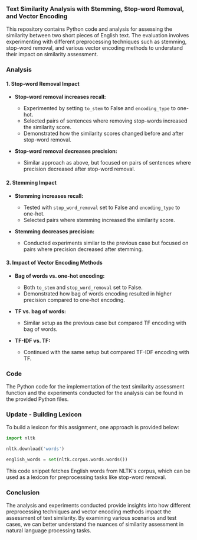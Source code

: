 ### Text Similarity Analysis with Stemming, Stop-word Removal, and Vector Encoding

This repository contains Python code and analysis for assessing the similarity between two short pieces of English text. The evaluation involves experimenting with different preprocessing techniques such as stemming, stop-word removal, and various vector encoding methods to understand their impact on similarity assessment.

### Analysis

#### 1. Stop-word Removal Impact

- **Stop-word removal increases recall:**
  - Experimented by setting `to_stem` to False and `encoding_type` to one-hot.
  - Selected pairs of sentences where removing stop-words increased the similarity score.
  - Demonstrated how the similarity scores changed before and after stop-word removal.

- **Stop-word removal decreases precision:**
  - Similar approach as above, but focused on pairs of sentences where precision decreased after stop-word removal.

#### 2. Stemming Impact

- **Stemming increases recall:**
  - Tested with `stop_word_removal` set to False and `encoding_type` to one-hot.
  - Selected pairs where stemming increased the similarity score.

- **Stemming decreases precision:**
  - Conducted experiments similar to the previous case but focused on pairs where precision decreased after stemming.

#### 3. Impact of Vector Encoding Methods

- **Bag of words vs. one-hot encoding:**
  - Both `to_stem` and `stop_word_removal` set to False.
  - Demonstrated how bag of words encoding resulted in higher precision compared to one-hot encoding.

- **TF vs. bag of words:**
  - Similar setup as the previous case but compared TF encoding with bag of words.

- **TF-IDF vs. TF:**
  - Continued with the same setup but compared TF-IDF encoding with TF.

### Code

The Python code for the implementation of the text similarity assessment function and the experiments conducted for the analysis can be found in the provided Python files.

### Update - Building Lexicon

To build a lexicon for this assignment, one approach is provided below:

```python
import nltk

nltk.download('words')

english_words = set(nltk.corpus.words.words())
```

This code snippet fetches English words from NLTK's corpus, which can be used as a lexicon for preprocessing tasks like stop-word removal.

### Conclusion

The analysis and experiments conducted provide insights into how different preprocessing techniques and vector encoding methods impact the assessment of text similarity. By examining various scenarios and test cases, we can better understand the nuances of similarity assessment in natural language processing tasks.
